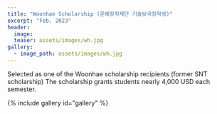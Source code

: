 ```yaml
---
title: "Woonhae Scholarship (운해장학재단 기술보국장학생)"
excerpt: "Feb. 2023"
header:
  image: 
  teaser: assets/images/wh.jpg
gallery:
  - image_path: assets/images/wh.jpg
---
```

Selected as one of the Woonhae scholarship recipients (former SNT scholarship) The scholarship grants students nearly 4,000 USD each semester.

{% include gallery id="gallery"  %}





